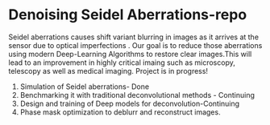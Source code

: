 # Denoising Seidel Aberrations-repo
Seidel aberrations causes shift variant blurring in images as it arrives at the sensor due to optical imperfections . Our goal is to reduce those aberrations using modern Deep-Learning Algorithms to restore clear images.This will lead to an improvement in highly critical imaing such as microscopy, telescopy as well as medical imaging.
Project is in progress!

1. Simulation of Seidel aberrations- Done
2. Benchmarking it with traditional deconvolutional methods - Continuing
2. Design and training of Deep models for deconvolution-Continuing
3. Phase mask optimization to deblurr and reconstruct images.

